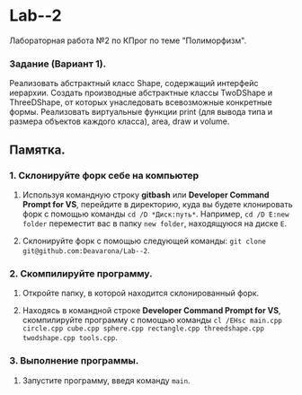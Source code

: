 # Lab--2
Лабораторная работа №2 по КПрог по теме "Полиморфизм".

### Задание (Вариант 1).

Реализовать абстрактный класс Shape, содержащий интерфейс иерархии. Создать производные абстрактные классы TwoDShape и ThreeDShape, от которых унаследовать всевозможные конкретные формы. Реализовать виртуальные функции print (для вывода типа и размера объектов каждого класса), area, draw и volume.

## Памятка.
### 1. Склонируйте форк себе на компьютер 
1. Используя командную строку __gitbash__ или __Developer Command Prompt for VS__, перейдите в директорию, куда вы будете клонировать форк с помощью команды
`cd /D *Диск:путь*`. Например, `cd /D E:new folder` переместит вас в папку `new folder`, находящуюся на диске `E`.

2. Склонируйте форк с помощью следующей команды: `git clone git@github.com:Deavarona/Lab--2`.

### 2. Скомпилируйте программу.
1. Откройте папку, в которой находится склонированный форк.

2. Находясь в командной строке __Developer Command Prompt for VS__, скомпилируйте программу с помощью команды `cl /EHsc main.cpp circle.cpp cube.cpp sphere.cpp rectangle.cpp threedshape.cpp twodshape.cpp tools.cpp`. 

### 3. Выполнение программы.
1. Запустите программу, введя команду `main`.
